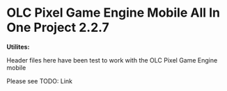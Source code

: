 # OLC Pixel Game Engine Mobile All In One Project 2.2.7
<p><b>Utilites:</b></p>
<p>Header files here have been test to work with the OLC Pixel Game Engine mobile</p>
<p>Please see TODO: Link</p>

